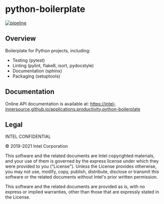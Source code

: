 # python-boilerplate

[![pipeline](https://github.com/intel-innersource/applications.productivity.python-boilerplate/actions/workflows/status.yml/badge.svg)](https://github.com/intel-innersource/applications.productivity.python-boilerplate/actions)

## Overview

Boilerplate for Python projects, including:

* Testing (pytest)
* Linting (pylint, flake8, isort, pydocstyle)
* Documentation (sphinx)
* Packaging (setuptools)

## Documentation

Online API documentation is available at:
<https://intel-innersource.github.io/applications.productivity.python-boilerplate>

## Legal

INTEL CONFIDENTIAL

© 2019-2021 Intel Corporation

This software and the related documents are Intel copyrighted materials, and
your use of them is governed by the express license under which they were
provided to you ("License"). Unless the License provides otherwise, you may not
use, modify, copy, publish, distribute, disclose or transmit this software or
the related documents without Intel's prior written permission.

This software and the related documents are provided as is, with no express or
implied warranties, other than those that are expressly stated in the License.
